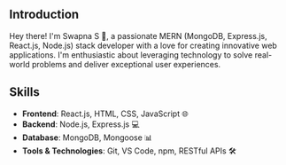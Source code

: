## Introduction
Hey there! I'm Swapna S 👋, a passionate MERN (MongoDB, Express.js, React.js, Node.js) stack developer with a love for creating innovative web applications. I'm enthusiastic about leveraging technology to solve real-world problems and deliver exceptional user experiences.

## Skills
- **Frontend**: React.js, HTML, CSS, JavaScript 🌐
- **Backend**: Node.js, Express.js 💻
- **Database**: MongoDB, Mongoose 📊
- **Tools & Technologies**: Git, VS Code, npm, RESTful APIs 🛠️
<!--
**swapna-reddy-dev/swapna-reddy-dev** is a ✨ _special_ ✨ repository because its `README.md` (this file) appears on your GitHub profile.

Here are some ideas to get you started:

- 🔭 I’m currently working on ...
- 🌱 I’m currently learning ...
- 👯 I’m looking to collaborate on ...
- 🤔 I’m looking for help with ...
- 💬 Ask me about ...
- 📫 How to reach me: ...
- 😄 Pronouns: ...
- ⚡ Fun fact: ...
-->
